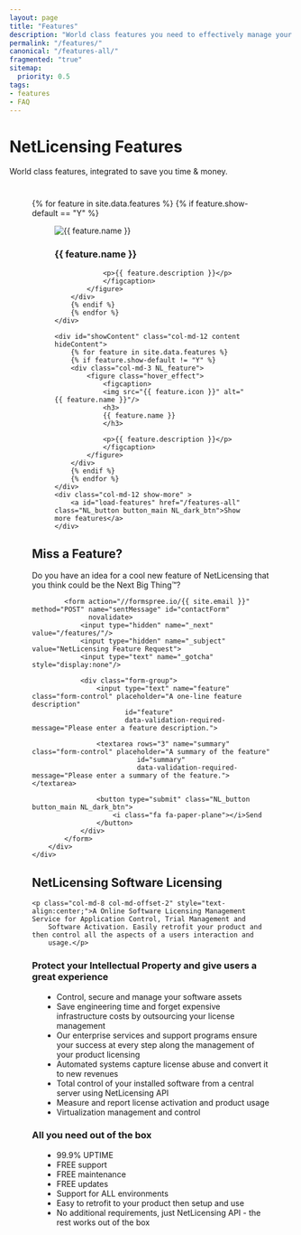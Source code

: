 ```yaml
---
layout: page
title: "Features"
description: "World class features you need to effectively manage your product licenses"
permalink: "/features/"
canonical: "/features-all/"
fragmented: "true"
sitemap:
  priority: 0.5
tags:
- features
- FAQ
---
```

<div class="row NL_banner">
    <div class="col-md-6 col-md-offset-3 NL_about_page">
        <h1>NetLicensing Features</h1>
        <span>World class features, integrated to save you time & money.</span>
    </div>
</div>

<div class="row">
    <div style="padding:40px;">
        {% for feature in site.data.features %}
        {% if feature.show-default == "Y" %}
        <div class="col-md-3 NL_feature">
            <figure class="hover_effect">
                <figcaption>
                <img src="{{ feature.icon }}" alt="{{ feature.name }}"/>  
                <h3>
                {{ feature.name }}
                </h3>

                <p>{{ feature.description }}</p>
                </figcaption>
            </figure>
        </div>
        {% endif %}
        {% endfor %}
    </div>

    <div id="showContent" class="col-md-12 content hideContent">
        {% for feature in site.data.features %}
        {% if feature.show-default != "Y" %}
        <div class="col-md-3 NL_feature">
            <figure class="hover_effect">
                <figcaption>
                <img src="{{ feature.icon }}" alt="{{ feature.name }}"/>  
                <h3>
                {{ feature.name }}
                </h3>

                <p>{{ feature.description }}</p>
                </figcaption>
            </figure>
        </div>
        {% endif %}
        {% endfor %}
    </div>
    <div class="col-md-12 show-more" >
        <a id="load-features" href="/features-all" class="NL_button button_main NL_dark_btn">Show more features</a>
    </div>
</div>

<div class="row">
    <div class="col-md-12 NL_form_light NL_block">
        <div class="col-md-8 col-md-offset-2 NL_form_light_text">
            <h2>Miss a Feature?</h2>
            <span>Do you have an idea for a cool new feature of NetLicensing that you think could be the Next Big Thing™?</span>

            <form action="//formspree.io/{{ site.email }}" method="POST" name="sentMessage" id="contactForm"
                  novalidate>
                <input type="hidden" name="_next" value="/features/"/>
                <input type="hidden" name="_subject" value="NetLicensing Feature Request">
                <input type="text" name="_gotcha" style="display:none"/>

                <div class="form-group">
                    <input type="text" name="feature" class="form-control" placeholder="A one-line feature description"
                           id="feature"
                           data-validation-required-message="Please enter a feature description.">

                    <textarea rows="3" name="summary" class="form-control" placeholder="A summary of the feature"
                              id="summary"
                              data-validation-required-message="Please enter a summary of the feature."></textarea>

                    <button type="submit" class="NL_button button_main NL_dark_btn">
                        <i class="fa fa-paper-plane"></i>Send
                    </button>
                </div>
            </form>
        </div>
    </div>
</div>

<div class="row NL_block">
    <h2 class="col-md-12">NetLicensing Software Licensing</h2>

    <p class="col-md-8 col-md-offset-2" style="text-align:center;">A Online Software Licensing Management Service for Application Control, Trial Management and
        Software Activation. Easily retrofit your product and then control all the aspects of a users interaction and
        usage.</p>
</div>

<div class="row NL_FAQ">
    <div class="col-md-5 col-md-offset-1">
        <h3>Protect your Intellectual Property and give users a great experience</h3>
        <ul style="margin-left: 20px;">
            <li>Control, secure and manage your software assets</li>
            <li>Save engineering time and forget expensive infrastructure costs by outsourcing your license management</li>
            <li>Our enterprise services and support programs ensure your success at every step along the management of your product licensing</li>
            <li>Automated systems capture license abuse and convert it to new revenues</li>
            <li>Total control of your installed software from a central server using NetLicensing API</li>
            <li>Measure and report license activation and product usage</li>
            <li>Virtualization management and control</li>
        </ul>
    </div>
    <div class="col-md-5 col-md-offset-1">
        <h3>All you need out of the box</h3>
        <ul style="margin-left: 20px;">
            <li>99.9% UPTIME</li>
            <li>FREE support</li>
            <li>FREE maintenance</li>
            <li>FREE updates</li>
            <li>Support for ALL environments</li>
            <li>Easy to retrofit to your product then setup and use</li>
            <li>No additional requirements, just NetLicensing API - the rest works out of the box</li>
        </ul>
    </div>
</div>
